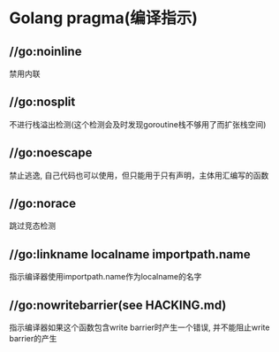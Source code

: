 # Golang pragma(编译指示)

## //go:noinline

禁用内联

## //go:nosplit

不进行栈溢出检测(这个检测会及时发现goroutine栈不够用了而扩张栈空间)

## //go:noescape

禁止逃逸, 自己代码也可以使用，但只能用于只有声明，主体用汇编写的函数

## //go:norace

跳过竞态检测

## //go:linkname localname importpath.name

指示编译器使用importpath.name作为localname的名字

## //go:nowritebarrier(see HACKING.md)

指示编译器如果这个函数包含write barrier时产生一个错误, 并不能阻止write barrier的产生
